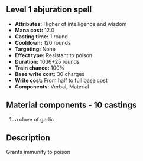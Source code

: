 ## Level 1 abjuration spell

- **Attributes:** Higher of intelligence and wisdom
- **Mana cost:** 12.0
- **Casting time:** 1 round
- **Cooldown:** 120 rounds
- **Targeting:** None
- **Effect type:** Resistant to poison
- **Duration:** 10d6+25 rounds
- **Train chance:** 100%
- **Base write cost:** 30 charges
- **Write cost:** From half to full base cost
- **Components:** Verbal, Material

## Material components - 10 castings

1. a clove of garlic

## Description

Grants immunity to poison
